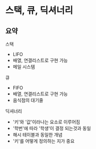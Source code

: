 # 스택, 큐, 딕셔너리

## 요약

스택
- LIFO
- 배열, 연결리스트로 구현 가능
- 메일 시스템  

큐  
- FIFO
- 배열, 연결리스트로 구현 가능
- 음식점의 대기줄

딕셔너리
- '키'와 '값'이라나는 요소로 이루어짐
- '학번'에 따라 '학생'이 결정 되는것과 동일
- 해시 테이블과 동일한 개념
- '키'를 어떻게 정의하는 지가 중요